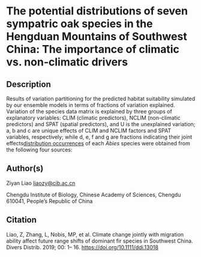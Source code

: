 # The potential distributions of seven sympatric oak species in the Hengduan Mountains of Southwest China: The importance of climatic vs. non-climatic drivers

## Description

Results of variation partitioning for the predicted habitat suitability simulated by our ensemble models in terms of fractions of variation explained. Variation of the species data matrix is explained by three groups of explanatory variables: CLIM (climatic predictors), NCLIM (non-climatic predictors) and SPAT (spatial predictors), and U is the unexplained variation; a, b and c are unique effects of CLIM and NCLIM factors and SPAT variables, respectively; while d, e, f and g are fractions indicating their joint effects[distribution occurrences](https://github.com/optiforziyan/Liao-et-al-2019/blob/master/Abies_spp_rarefy_rarefied_points.csv) of each *Abies* species were obtained from the following four sources:


## Author(s)

Ziyan Liao liaozy@cib.ac.cn

Chengdu Institute of Biology, Chinese Academy of Sciences, Chengdu 610041, People’s Republic of China


## Citation
Liao, Z, Zhang, L, Nobis, MP, et al. Climate change jointly with migration ability affect future range shifts of dominant fir species in Southwest China. Divers Distrib. 2019; 00: 1– 16. https://doi.org/10.1111/ddi.13018
